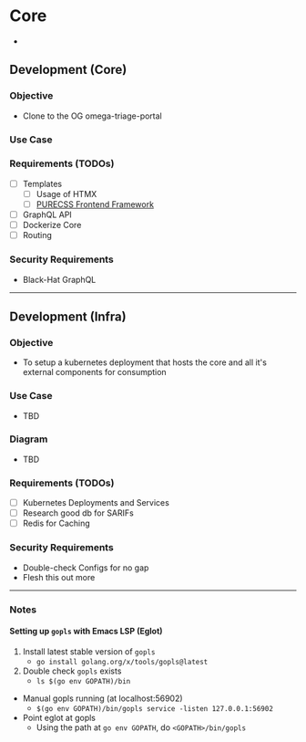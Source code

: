 # Core
- 

## Development (Core)

### Objective
- Clone to the OG omega-triage-portal

### Use Case


### Requirements (TODOs)
- [ ] Templates
  - [ ] Usage of HTMX
  - [ ] [PURECSS Frontend Framework](https://purecss.io/)
- [ ] GraphQL API
- [ ] Dockerize Core
- [ ] Routing

### Security Requirements
- Black-Hat GraphQL

---

## Development (Infra)

### Objective
- To setup a kubernetes deployment that hosts the core and all it's external components for consumption

### Use Case
- TBD

### Diagram
- TBD

### Requirements (TODOs) 
- [ ] Kubernetes Deployments and Services
- [ ] Research good db for SARIFs
- [ ] Redis for Caching

### Security Requirements
- Double-check Configs for no gap
- Flesh this out more

--- 

### Notes
#### **Setting up `gopls` with Emacs LSP (Eglot)**

1. Install latest stable version of `gopls`
   - `go install golang.org/x/tools/gopls@latest`
1. Double check `gopls` exists
   - `ls $(go env GOPATH)/bin`
- Manual gopls running (at localhost:56902)
   - `$(go env GOPATH)/bin/gopls service -listen 127.0.0.1:56902`
- Point eglot at gopls
  - Using the path at `go env GOPATH`, do `<GOPATH>/bin/gopls`
